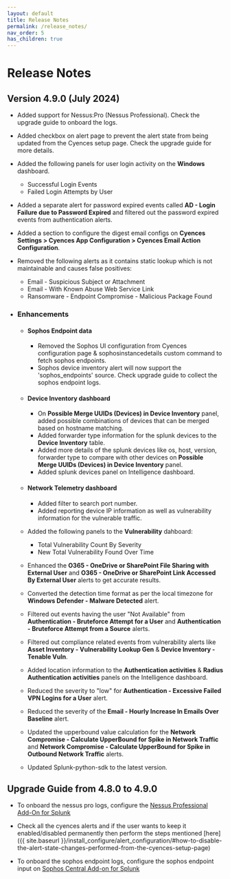 ```yaml
---
layout: default
title: Release Notes
permalink: /release_notes/
nav_order: 5
has_children: true
---
```


# Release Notes


## Version 4.9.0 (July 2024)

* Added support for Nessus:Pro (Nessus Professional). Check the upgrade guide to onboard the logs.

* Added checkbox on alert page to prevent the alert state from being updated from the Cyences setup page. Check the upgrade guide for more details.

* Added the following panels for user login activity on the **Windows** dashboard.
    * Successful Login Events
    * Failed Login Attempts by User

* Added a separate alert for password expired events called **AD - Login Failure due to Password Expired** and filtered out the password expired events from authentication alerts.

* Added a section to configure the digest email configs on **Cyences Settings > Cyences App Configuration > Cyences Email Action Configuration**.

* Removed the following alerts as it contains static lookup which is not maintainable and causes false positives:
    * Email - Suspicious Subject or Attachment
    * Email - With Known Abuse Web Service Link
    * Ransomware - Endpoint Compromise - Malicious Package Found


* ### Enhancements

    * #### Sophos Endpoint data
        * Removed the Sophos UI configuration from Cyences configuration page & sophosinstancedetails custom command to fetch sophos endpoints.
        * Sophos device inventory alert will now support the 'sophos_endpoints' source. Check upgrade guide to collect the sophos endpoint logs.

    * #### Device Inventory dashboard
        * On **Possible Merge UUIDs (Devices) in Device Inventory** panel, added possible combinations of devices that can be merged based on hostname matching.
        * Added forwarder type information for the splunk devices to the **Device Inventory** table.
        * Added more details of the splunk devices like os, host, version, forwarder type to compare with other devices on **Possible Merge UUIDs (Devices) in Device Inventory** panel.
        * Added splunk devices panel on Intelligence dashboard.

    * #### Network Telemetry dashboard
        * Added filter to search port number.
        * Added reporting device IP information as well as vulnerability information for the vulnerable traffic.

    * Added the following panels to the **Vulnerability** dahboard:
        * Total Vulnerability Count By Severity
        * New Total Vulnerability Found Over Time

    * Enhanced the **O365 - OneDrive or SharePoint File Sharing with External User** and **O365 - OneDrive or SharePoint Link Accessed By External User** alerts to get accurate results.

    * Converted the detection time format as per the local timezone for **Windows Defender - Malware Detected** alert.

    * Filtered out events having the user "Not Available" from **Authentication - Bruteforce Attempt for a User** and **Authentication - Bruteforce Attempt from a Source** alerts.

    * Filtered out compliance related events from vulnerability alerts like **Asset Inventory - Vulnerability Lookup Gen** & **Device Inventory - Tenable Vuln**.

    * Added location information to the **Authentication activities** & **Radius Authentication activities** panels on the Intelligence dashboard.

    * Reduced the severity to "low" for **Authentication - Excessive Failed VPN Logins for a User** alert.

    * Reduced the severity of the **Email - Hourly Increase In Emails Over Baseline** alert.

    * Updated the upperbound value calculation for the **Network Compromise - Calculate UpperBound for Spike in Network Traffic** and **Network Compromise - Calculate UpperBound for Spike in Outbound Network Traffic** alerts.

    * Updated Splunk-python-sdk to the latest version.


## Upgrade Guide from 4.8.0 to 4.9.0

* To onboard the nessus pro logs, configure the [Nessus Professional Add-On for Splunk](https://splunkbase.splunk.com/app/7464/)

* Check all the cyences alerts and if the user wants to keep it enabled/disabled permanently then perform the steps mentioned [here]({{ site.baseurl }}/install_configure/alert_configuration/#how-to-disable-the-alert-state-changes-performed-from-the-cyences-setup-page)

* To onboard the sophos endpoint logs, configure the sophos endpoint input on [Sophos Central Add-on for Splunk](https://splunkbase.splunk.com/app/6186/)
